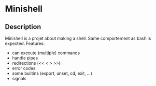 # Minishell

## Description
Minishell is a projet about making a shell. Same comportement as bash is expected.
Features:
* can execute (multiple) commands
* handle pipes
* redirections (<< < > >>)
* error codes
* some builtins (export, unset, cd, exit, ...)
* signals
